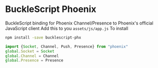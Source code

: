 # BuckleScript Phoenix
BuckleScript binding for Phoenix Channel/Presence to Phoenix's official JavaScript client
Add this to you `assets/js/app.js`
To install
```bash
npm install -save bucklescript-phx
```
```javascript
import {Socket, Channel, Push, Presence} from "phoenix"
global.Socket = Socket
global.Channel = Channel
global.Presence = Presence
````